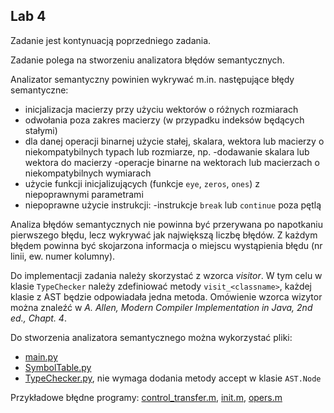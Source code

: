 ## Lab 4
Zadanie jest kontynuacją poprzedniego zadania.

Zadanie polega na stworzeniu analizatora błędów semantycznych.

Analizator semantyczny powinien wykrywać m.in. następujące błędy semantyczne:

- inicjalizacja macierzy przy użyciu wektorów o różnych rozmiarach
- odwołania poza zakres macierzy (w przypadku indeksów będących stałymi)
- dla danej operacji binarnej użycie stałej, skalara, wektora lub macierzy o niekompatybilnych typach lub rozmiarze, np.
  -dodawanie skalara lub wektora do macierzy
  -operacje binarne na wektorach lub macierzach o niekompatybilnych wymiarach
- użycie funkcji inicjalizujących (funkcje `eye`, `zeros`, `ones`) z niepoprawnymi parametrami
- niepoprawne użycie instrukcji:
  -instrukcje `break` lub `continue` poza pętlą
  
Analiza błędów semantycznych nie powinna być przerywana po napotkaniu pierwszego błędu, lecz wykrywać jak największą liczbę błędów. Z każdym błędem powinna być skojarzona informacja o miejscu wystąpienia błędu (nr linii, ew. numer kolumny).

Do implementacji zadania należy skorzystać z wzorca _visitor_. W tym celu w klasie `TypeChecker` należy zdefiniować metody `visit_<classname>`, każdej klasie z AST będzie odpowiadała jedna metoda. Omówienie wzorca wizytor można znaleźć w _A. Allen, Modern Compiler Implementation in Java, 2nd ed., Chapt. 4_.

Do stworzenia analizatora semantycznego można wykorzystać pliki:

- [main.py](main.py)
- [SymbolTable.py](SymbolTable.py)
- [TypeChecker.py](TypeChecker.py), nie wymaga dodania metody accept w klasie `AST.Node`

Przykładowe błędne programy: [control_transfer.m](control_transfer.m), [init.m](init.m), [opers.m](opers.m)
